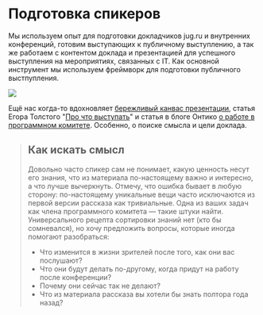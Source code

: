 # Подготовка спикеров

Мы используем опыт для подготовки докладчиков jug.ru и внутренних конференций, готовим выступающих к публичному выступлению, а так же работаем с контентом доклада и презентацией для успешного выступления на мероприятиях, связанных с IT. Как основной инструмент мы используем фреймворк для подготовки публичного выстпупления.

![](https://github.com/RndTechCommunity/RndTech/blob/master/community/speakers-framework.jpeg)

Ещё нас когда-то вдохновляет [бережливый канвас презентации](https://filipyev.ru/2018/02/17/berezhlivyj-kanvas-prezentacii/), статья Егора Толстого "[Про что выступать](https://medium.com/@etolstoy/про-что-выступать-5ee9874bd45f "Про что выступать")" и статья в блоге Онтико [о работе в программном комитете](https://habr.com/ru/company/oleg-bunin/blog/431768/). Особенно, о поиске смысла и цели доклада.

> ## Как искать смысл
> Довольно часто спикер сам не понимает, какую ценность несут его знания, что из материала по-настоящему важно и интересно, а что лучше вычеркнуть. Отмечу, что ошибка бывает в любую сторону: по-настоящему уникальные вещи часто исключаются из первой версии рассказа как тривиальные. Одна из ваших задач как члена программного комитета — такие штуки найти. Универсального рецепта сортировки знаний нет (кто бы сомневался), но хочу предложить вопросы, которые иногда помогают разобраться:
> - Что изменится в жизни зрителей после того, как они вас послушают?
> - Что они будут делать по-другому, когда придут на работу после конференции?
> - Почему они сейчас так не делают?
> - Что из материала рассказа вы хотели бы знать полтора года назад?

